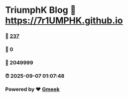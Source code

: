 # TriumphK Blog :link: https://7r1UMPHK.github.io 
### :page_facing_up: [237](https://7r1UMPHK.github.io/tag.html) 
### :speech_balloon: 0 
### :hibiscus: 2049999 
### :alarm_clock: 2025-09-07 01:07:48 
### Powered by :heart: [Gmeek](https://github.com/Meekdai/Gmeek)
